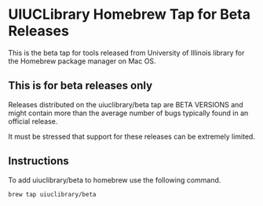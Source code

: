 # UIUCLibrary Homebrew Tap for Beta Releases

This is the beta tap for tools released from University of Illinois library 
for the Homebrew package manager on Mac OS.

## This is for beta releases only
Releases distributed on the uiuclibrary/beta tap are BETA VERSIONS and might contain more than the average 
number of bugs typically found in an official release. 

It must be stressed that support for these releases can be extremely limited. 

## Instructions
To add uiuclibrary/beta to homebrew use the following command.
```shell script
brew tap uiuclibrary/beta
```
